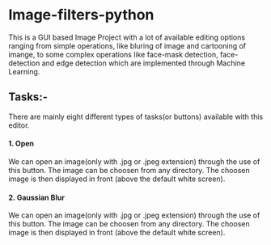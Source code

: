# Image-filters-python
This is a GUI based Image Project with a lot of available editing options ranging from simple operations, like bluring of image and cartooning of imange, to some complex operations like face-mask detection, face-detection and edge detection which are implemented through Machine Learning.


## Tasks:-
There are mainly eight different types of tasks(or buttons) available with this editor.
#### 1. Open
We can open an image(only with .jpg or .jpeg extension) through the use of this button. The image can be choosen from any directory. The choosen image is then displayed in front (above the default white screen).

#### 2. Gaussian Blur
We can open an image(only with .jpg or .jpeg extension) through the use of this button. The image can be choosen from any directory. The choosen image is then displayed in front (above the default white screen).
